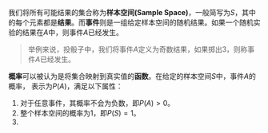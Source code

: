 我们将所有可能结果的集合称为**样本空间(Sample Space)**，一般简写为$S$，其中的每个元素都是**结果**。而**事件**则是一组给定样本空间的随机结果。如果一个随机实验的结果在$A$中，则事件$A$已经发生。
> 举例来说，投骰子中，我们将事件$A$定义为奇数结果，如果掷出3，则称事件$A$已经发生。

**概率**可以被认为是将集合映射到真实值的**函数**。在给定的样本空间$S$中，事件$A$的概率， 表示为$P(A)$，满足以下属性：
1. 对于任意事件，其概率不会为负数，即$P(A) > 0$。
2. 整个样本空间的概率为1，即$P(S) = 1$。
3. 